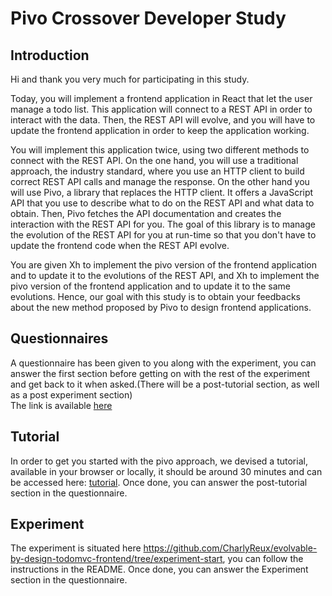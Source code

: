 # Pivo Crossover Developer Study

## Introduction

Hi and thank you very much for participating in this study.

Today, you will implement a frontend application in React that let the user manage a todo list. This application will connect to a REST API in order to interact with the data. Then, the REST API will evolve, and you will have to update the frontend application in order to keep the application working.

You will implement this application twice, using two different methods to connect with the REST API. On the one hand, you will use a traditional approach, the industry standard, where you use an HTTP client to build correct REST API calls and manage the response. On the other hand you will use Pivo, a library that replaces the HTTP client. It offers a JavaScript API that you use to describe what to do on the REST API and what data to obtain. Then, Pivo fetches the API documentation and creates the interaction with the REST API for you. The goal of this library is to manage the evolution of the REST API for you at run-time so that you don't have to update the frontend code when the REST API evolve.

You are given Xh to implement the pivo version of the frontend application and to update it to the evolutions of the REST API, and Xh to implement the pivo version of the frontend application and to update it to the same evolutions. Hence, our goal with this study is to obtain your feedbacks about the new method proposed by Pivo to design frontend applications.

## Questionnaires
A questionnaire has been given to you along with the experiment, you can answer the first section before getting on with the rest of the experiment and get back to it when asked.(There will be a post-tutorial section, as well as a post experiment section)  
The link is available [here](https://forms.gle/xMJjYEPwMQthoznw6)

## Tutorial

In order to get you started with the pivo approach, we devised a tutorial, available in your browser or locally, it should be around 30 minutes and can be accessed here: [tutorial](https://github.com/CharlyReux/evolvable-by-design-tutorial).
Once done, you can answer the post-tutorial section in the questionnaire.

## Experiment

The experiment is situated here https://github.com/CharlyReux/evolvable-by-design-todomvc-frontend/tree/experiment-start, you can follow the instructions in the README.
Once done, you can answer the Experiment section in the questionnaire.
